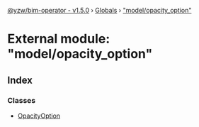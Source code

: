 [@yzw/bim-operator - v1.5.0](../README.md) › [Globals](../globals.md) › ["model/opacity_option"](_model_opacity_option_.md)

# External module: "model/opacity_option"

## Index

### Classes

* [OpacityOption](../classes/_model_opacity_option_.opacityoption.md)
